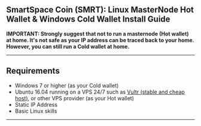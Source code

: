 ## SmartSpace Coin (SMRT): Linux MasterNode Hot Wallet & Windows Cold Wallet Install Guide

**IMPORTANT: Strongly suggest that not to run a masternode (Hot wallet) at home. It's not safe as your IP address can be traced back to your home. However, you can still run a Cold wallet at home.**

---

## Requirements
* Windows 7 or higher (as your Cold wallet)
* Ubuntu 16.04 running on a VPS 24/7 such as <a href="https://www.vultr.com/?ref=7414835" target="_blank">Vultr (stable and cheap host)</a>, or other VPS provider (as your Hot wallet)
* Static IP Address
* Basic Linux skills

---
